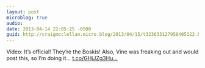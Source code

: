 ```yaml
---
layout: post
microblog: true
audio: 
date: 2013-04-14 22:05:25 -0500
guid: http://craigmcclellan.micro.blog/2013/04/15/t323633127958405122.html
---
```

Video: It’s official! They’re the Boskis! Also, Vine was freaking out and would post this, so I’m doing it... [t.co/GHjJZg3Hu...](http://t.co/GHjJZg3Hu5)
